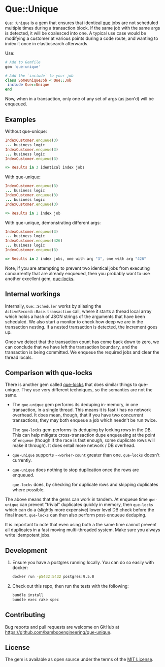 # Que::Unique

`Que::Unique` is a gem that ensures that identical [que](https://github.com/que-rb/que) jobs
are not scheduled multiple times during a
transaction block. If the same job with the same args is detected, it will be coalesced into one.
A typical use case would be modifying a customer at various points during
a code route, and wanting to index it once in elasticsearch afterwards.

Use:

```ruby
# Add to Gemfile
gem 'que-unique'

# Add the `include` to your job
class SomeUniqueJob < Que::Job
 include Que::Unique
end
```

Now, when in a transaction, only one of any set of args (as json'd) will be enqueued.

## Examples

Without que-unique:

```ruby
IndexCustomer.enqueue(3)
... business logic
IndexCustomer.enqueue(3)
... business logic
IndexCustomer.enqueue(3)

=> Results in 3 identical index jobs
```

With que-unique:

```ruby
IndexCustomer.enqueue(3)
... business logic
IndexCustomer.enqueue(3)
... business logic
IndexCustomer.enqueue(3)

=> Results in 1 index job
```

With que-unique, demonstrating different args:

```ruby
IndexCustomer.enqueue(3)
... business logic
IndexCustomer.enqueue(426)
... business logic
IndexCustomer.enqueue(3)

=> Results in 2 index jobs, one with arg "3", one with arg "426"
```

Note, if you are attempting to prevent two identical jobs from executing concurrently that are
already enqueued, then you probably want to use another excellent
gem, [que-locks](https://github.com/airhorns/que-locks).

## Internal workings

Internally, `Que::Scheduler` works by aliasing the `ActiveRecord::Base.transaction` call, 
where it starts a thread local array which holds a hash of JSON strings of the arguments
that have been scheduled. We also start a monitor to check how deep we are in the
transaction nesting. If a nested transaction is detected, the increment goes up.

Once we detect that the transaction count has come back down to zero, we can conclude that we 
have left the transaction boundary, and the transaction is being committed. We enqueue the required
jobs and clear the thread locals.

## Comparison with que-locks

There is another gem called [que-locks](https://github.com/airhorns/que-locks) that does similar
things to que-unique. They use very different techniques, so the semantics are not the same.

* The `que-unique` gem performs its deduping in-memory, in one transaction, in a single thread.
  This means it is fast / has no network overhead. It does mean, though, that if you have two concurrent 
  transactions, they may both enqueue a job which needn't be run twice.

  The `que-locks` gem performs its deduping by locking rows in the DB. This can help mitigate
  cross-transaction dupe enqueueing at the point of `enqueue` (though if the race is fast enough,
  some duplicate rows will make it through). It does entail more network / DB overhead.

* `que-unique` supports `--worker-count` greater than one. `que-locks` doesn't currently.

* `que-unique` does nothing to stop duplication once the rows are enqueued.

  `que-locks` does, by checking for duplicate rows and skipping duplicates where possible.

The above means that the gems can work in tandem. At enqueue time `que-unique` can prevent "trivial"
duplicates quickly in memory, then `que-locks` which can do a (slightly more expensive) lower level
DB check before the final insert. `que-locks` can then also perform post-enqueue deduping.

It is important to note that even using both a the same time cannot prevent all duplicates in a
fast moving multi-threaded system. Make sure you always write idempotent jobs.

## Development

1. Ensure you have a postgres running locally. You can do so easily with docker:
   ```bash
   docker run -p5432:5432 postgres:9.5.0
   ```
2. Check out this repo, then run the tests with the following:
   ```bash
   bundle install
   bundle exec rake spec
   ```

## Contributing

Bug reports and pull requests are welcome on GitHub at https://github.com/bambooengineering/que-unique.

## License

The gem is available as open source under the terms of the [MIT License](https://opensource.org/licenses/MIT).

